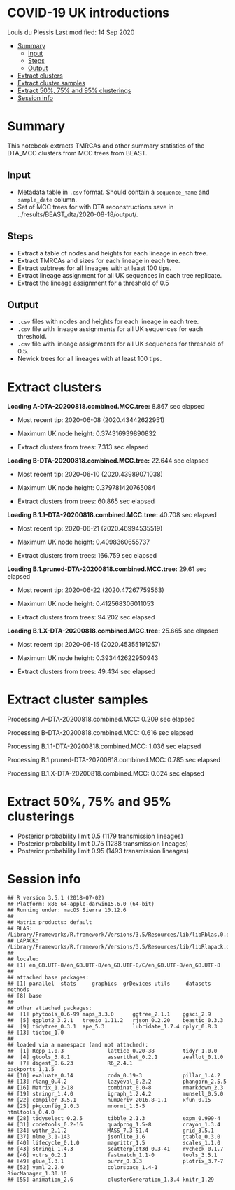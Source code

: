 COVID-19 UK introductions
================
Louis du Plessis
Last modified: 14 Sep 2020

-   [Summary](#summary)
    -   [Input](#input)
    -   [Steps](#steps)
    -   [Output](#output)
-   [Extract clusters](#extract-clusters)
-   [Extract cluster samples](#extract-cluster-samples)
-   [Extract 50%, 75% and 95% clusterings](#extract-50-75-and-95-clusterings)
-   [Session info](#session-info)

Summary
=======

This notebook extracts TMRCAs and other summary statistics of the DTA\_MCC clusters from MCC trees from BEAST.

Input
-----

-   Metadata table in `.csv` format. Should contain a `sequence_name` and `sample_date` column.
-   Set of MCC trees for with DTA reconstructions save in ../results/BEAST\_dta/2020-08-18/output/.

Steps
-----

-   Extract a table of nodes and heights for each lineage in each tree.
-   Extract TMRCAs and sizes for each lineage in each tree.
-   Extract subtrees for all lineages with at least 100 tips.
-   Extract lineage assignment for all UK sequences in each tree replicate.
-   Extract the lineage assignment for a threshold of 0.5

Output
------

-   `.csv` files with nodes and heights for each lineage in each tree.
-   `.csv` file with lineage assignments for all UK sequences for each threshold.
-   `.csv` file with lineage assignments for all UK sequences for threshold of 0.5.
-   Newick trees for all lineages with at least 100 tips.

Extract clusters
================

**Loading A-DTA-20200818.combined.MCC.tree:** 8.867 sec elapsed

-   Most recent tip: 2020-06-08 (2020.43442622951)
-   Maximum UK node height: 0.374316939890832

-   Extract clusters from trees: 7.313 sec elapsed

**Loading B-DTA-20200818.combined.MCC.tree:** 22.644 sec elapsed

-   Most recent tip: 2020-06-10 (2020.43989071038)
-   Maximum UK node height: 0.379781420765084

-   Extract clusters from trees: 60.865 sec elapsed

**Loading B.1.1-DTA-20200818.combined.MCC.tree:** 40.708 sec elapsed

-   Most recent tip: 2020-06-21 (2020.46994535519)
-   Maximum UK node height: 0.4098360655737

-   Extract clusters from trees: 166.759 sec elapsed

**Loading B.1.pruned-DTA-20200818.combined.MCC.tree:** 29.61 sec elapsed

-   Most recent tip: 2020-06-22 (2020.47267759563)
-   Maximum UK node height: 0.412568306011053

-   Extract clusters from trees: 94.202 sec elapsed

**Loading B.1.X-DTA-20200818.combined.MCC.tree:** 25.665 sec elapsed

-   Most recent tip: 2020-06-15 (2020.45355191257)
-   Maximum UK node height: 0.393442622950943

-   Extract clusters from trees: 49.434 sec elapsed

Extract cluster samples
=======================

Processing A-DTA-20200818.combined.MCC: 0.209 sec elapsed

Processing B-DTA-20200818.combined.MCC: 0.616 sec elapsed

Processing B.1.1-DTA-20200818.combined.MCC: 1.036 sec elapsed

Processing B.1.pruned-DTA-20200818.combined.MCC: 0.785 sec elapsed

Processing B.1.X-DTA-20200818.combined.MCC: 0.624 sec elapsed

Extract 50%, 75% and 95% clusterings
====================================

-   Posterior probability limit 0.5 (1179 transmission lineages)
-   Posterior probability limit 0.75 (1288 transmission lineages)
-   Posterior probability limit 0.95 (1493 transmission lineages)

Session info
============

    ## R version 3.5.1 (2018-07-02)
    ## Platform: x86_64-apple-darwin15.6.0 (64-bit)
    ## Running under: macOS Sierra 10.12.6
    ## 
    ## Matrix products: default
    ## BLAS: /Library/Frameworks/R.framework/Versions/3.5/Resources/lib/libRblas.0.dylib
    ## LAPACK: /Library/Frameworks/R.framework/Versions/3.5/Resources/lib/libRlapack.dylib
    ## 
    ## locale:
    ## [1] en_GB.UTF-8/en_GB.UTF-8/en_GB.UTF-8/C/en_GB.UTF-8/en_GB.UTF-8
    ## 
    ## attached base packages:
    ## [1] parallel  stats     graphics  grDevices utils     datasets  methods  
    ## [8] base     
    ## 
    ## other attached packages:
    ##  [1] phytools_0.6-99 maps_3.3.0      ggtree_2.1.1    ggsci_2.9      
    ##  [5] ggplot2_3.2.1   treeio_1.11.2   rjson_0.2.20    beastio_0.3.3  
    ##  [9] tidytree_0.3.1  ape_5.3         lubridate_1.7.4 dplyr_0.8.3    
    ## [13] tictoc_1.0     
    ## 
    ## loaded via a namespace (and not attached):
    ##  [1] Rcpp_1.0.3              lattice_0.20-38         tidyr_1.0.0            
    ##  [4] gtools_3.8.1            assertthat_0.2.1        zeallot_0.1.0          
    ##  [7] digest_0.6.23           R6_2.4.1                backports_1.1.5        
    ## [10] evaluate_0.14           coda_0.19-3             pillar_1.4.2           
    ## [13] rlang_0.4.2             lazyeval_0.2.2          phangorn_2.5.5         
    ## [16] Matrix_1.2-18           combinat_0.0-8          rmarkdown_2.3          
    ## [19] stringr_1.4.0           igraph_1.2.4.2          munsell_0.5.0          
    ## [22] compiler_3.5.1          numDeriv_2016.8-1.1     xfun_0.15              
    ## [25] pkgconfig_2.0.3         mnormt_1.5-5            htmltools_0.4.0        
    ## [28] tidyselect_0.2.5        tibble_2.1.3            expm_0.999-4           
    ## [31] codetools_0.2-16        quadprog_1.5-8          crayon_1.3.4           
    ## [34] withr_2.1.2             MASS_7.3-51.4           grid_3.5.1             
    ## [37] nlme_3.1-143            jsonlite_1.6            gtable_0.3.0           
    ## [40] lifecycle_0.1.0         magrittr_1.5            scales_1.1.0           
    ## [43] stringi_1.4.3           scatterplot3d_0.3-41    rvcheck_0.1.7          
    ## [46] vctrs_0.2.1             fastmatch_1.1-0         tools_3.5.1            
    ## [49] glue_1.3.1              purrr_0.3.3             plotrix_3.7-7          
    ## [52] yaml_2.2.0              colorspace_1.4-1        BiocManager_1.30.10    
    ## [55] animation_2.6           clusterGeneration_1.3.4 knitr_1.29

